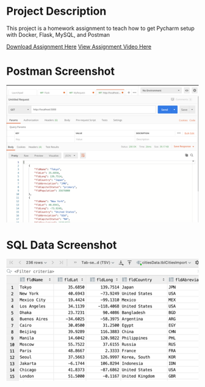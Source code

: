 # Project Description
This project is a homework assignment to teach how to get Pycharm setup with Docker, Flask, MySQL, and Postman

[Download Assignment Here](PPFSQL-Homework.pdf)
[View Assignment Video Here]()
# Postman Screenshot
![postman request output](screenshots/postman.png)
# SQL Data Screenshot
![pycharm data query](screenshots/query.png)
